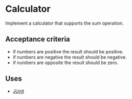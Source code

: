 # Calculator

Implement a calculator that supports the sum operation.


## Acceptance criteria

* if numbers are positive the result should be positive.
* if numbers are negative the result should be negative.
* if numbers are opposite the result should be zero.


## Uses

* [JUnit](https://junit.org/junit4/)
